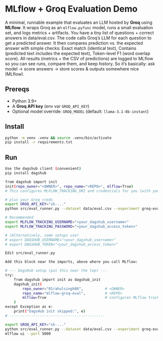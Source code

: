 # MLflow + Groq Evaluation Demo

A minimal, runnable example that evaluates an LLM hosted by **Groq** using **MLflow**.
It wraps Groq as an `mlflow.pyfunc` model, runs a small evaluation set, and logs metrics + artifacts.
You have a tiny list of questions + correct answers in data/eval.csv.
The code calls Groq’s LLM for each question to get a predicted answer.
It then compares prediction vs. the expected answer with simple checks:
Exact match (identical text),
Contains (predicted text includes the expected text),
Token-level F1 (word overlap score).
All results (metrics + the CSV of predictions) are logged to MLflow so you can see runs, compare them, and keep history.
So it’s basically: ask model → score answers → store scores & outputs somewhere nice (MLflow).

## Prereqs
- Python 3.9+
- A **Groq API key** (env var `GROQ_API_KEY`)
- Optional model override: `GROQ_MODEL` (default: `llama-3.1-8b-instant`)

## Install
```bash
python -m venv .venv && source .venv/bin/activate
pip install -r requirements.txt
```

## Run
```bash
Use the dagshub client (convenient)
pip install dagshub

from dagshub import init
init(repo_owner="<OWNER>", repo_name="<REPO>", mlflow=True)
# This configures MLFLOW_TRACKING_URI and credentials for you (with your token).

# plus your Groq creds
export GROQ_API_KEY="sk-..."
python src/eval_runner.py --dataset data/eval.csv --experiment groq-eval-demo --output_dir runs/demo

# Recommended
export MLFLOW_TRACKING_USERNAME="<your_dagshub_username>"
export MLFLOW_TRACKING_PASSWORD="<your_dagshub_access_token>"

# (Alternatively, some setups use)
# export DAGSHUB_USERNAME="<your_dagshub_username>"
# export DAGSHUB_TOKEN="<your_dagshub_access_token>"

Edit src/eval_runner.py

Add this block near the imports, above where you call MLflow:

# --- DagsHub setup (put this near the top) ---
try:
    from dagshub import init as dagshub_init
    dagshub_init(
        repo_owner="01rahulsingh86",          # <OWNER>
        repo_name="mlflow-groq-eval",         # <REPO>
        mlflow=True                           # configures MLflow tracking URI & creds
    )
except Exception as e:
    print("DagsHub init skipped:", e)
# --------------------------------------------

export GROQ_API_KEY="sk-..."
python src/eval_runner.py --dataset data/eval.csv --experiment groq-eval-demo --output_dir runs/demo
mlflow ui --port 5000
```
